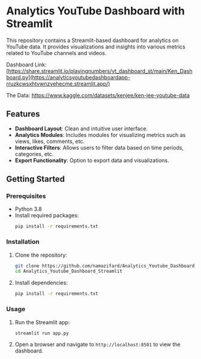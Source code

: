 # Analytics YouTube Dashboard with Streamlit

This repository contains a Streamlit-based dashboard for analytics on YouTube data. It provides visualizations and insights into various metrics related to YouTube channels and videos.

Dashboard Link: [https://share.streamlit.io/playingnumbers/yt_dashboard_st/main/Ken_Dashboard.py](https://analyticsyoutubedashboardapp-rruzkcwsxhtvwnzyehecme.streamlit.app/)

The Data: https://www.kaggle.com/datasets/kenjee/ken-jee-youtube-data

## Features

- **Dashboard Layout**: Clean and intuitive user interface.
- **Analytics Modules**: Includes modules for visualizing metrics such as views, likes, comments, etc.
- **Interactive Filters**: Allows users to filter data based on time periods, categories, etc.
- **Export Functionality**: Option to export data and visualizations.

## Getting Started

### Prerequisites

- Python 3.8
- Install required packages:
  ```bash
  pip install -r requirements.txt

### Installation

1. Clone the repository:
   ```bash
   git clone https://github.com/namazifard/Analytics_Youtube_Dashboard_Streamlit.git
   cd Analytics_Youtube_Dashboard_Streamlit
   ```

2. Install dependencies:
   ```bash
   pip install -r requirements.txt
   ```

### Usage

1. Run the Streamlit app:
   ```bash
   streamlit run app.py
   ```

2. Open a browser and navigate to `http://localhost:8501` to view the dashboard.
